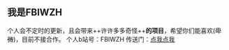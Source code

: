 **我是FBIWZH**
---
个人会不定时的更新，且会带来++许许多多奇怪++**的项目**，希望你们能喜欢(~~卑微~~)，目前不接合作。
个人b站号：FBIWZH    传送门：[点我点我](https://search.bilibili.com/all?keyword=FBIWZH&from_source=webtop_search&spm_id_from=333.1007)
